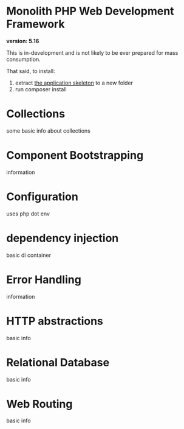 # Monolith PHP Web Development Framework

**version: 5.16**

This is in-development and is not likely to be ever prepared for mass consumption.

That said, to install:

1. extract [the application skeleton](https://github.com/monolith-php/application-skeleton/archive/master.zip) to a new folder
2. run composer install

# Collections

some basic info about collections

# Component Bootstrapping

information

# Configuration

uses php dot env

# dependency injection

basic di container

# Error Handling

information

# HTTP abstractions

basic info

# Relational Database

basic info

# Web Routing

basic info

